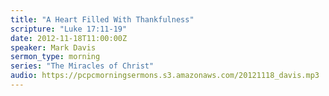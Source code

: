 ```yaml
---
title: "A Heart Filled With Thankfulness"
scripture: "Luke 17:11-19"
date: 2012-11-18T11:00:00Z
speaker: Mark Davis
sermon_type: morning
series: "The Miracles of Christ"
audio: https://pcpcmorningsermons.s3.amazonaws.com/20121118_davis.mp3 
---
```



